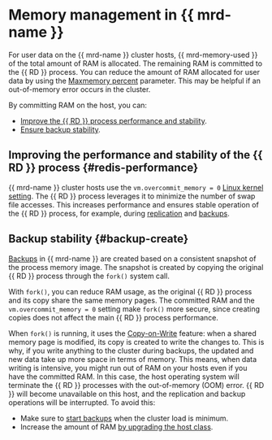 # Memory management in {{ mrd-name }}

For user data on the {{ mrd-name }} cluster hosts, {{ mrd-memory-used }} of the total amount of RAM is allocated. The remaining RAM is committed to the {{ RD }} process. You can reduce the amount of RAM allocated for user data by using the [Maxmemory percent](settings-list.md#settings-maxmemory-percent) parameter. This may be helpful if an out-of-memory error occurs in the cluster.

By committing RAM on the host, you can:

* [Improve the {{ RD }} process performance and stability](#redis-performance).
* [Ensure backup stability](#backup-create).

## Improving the performance and stability of the {{ RD }} process {#redis-performance}

{{ mrd-name }} cluster hosts use the `vm.overcommit_memory = 0` [Linux kernel setting](https://www.kernel.org/doc/Documentation/vm/overcommit-accounting). The {{ RD }} process leverages it to minimize the number of swap file accesses. This increases performance and ensures stable operation of the {{ RD }} process, for example, during [replication](replication.md) and [backups](#backup-create).

## Backup stability {#backup-create}

[Backups](backup.md) in {{ mrd-name }} are created based on a consistent snapshot of the process memory image. The snapshot is created by copying the original {{ RD }} process through the `fork()` system call.

With `fork()`, you can reduce RAM usage, as the original {{ RD }} process and its copy share the same memory pages. The committed RAM and the `vm.overcommit_memory = 0` setting make `fork()` more secure, since creating copies does not affect the main {{ RD }} process performance.

When `fork()` is running, it uses the [Copy-on-Write](https://en.wikipedia.org/wiki/Copy-on-write) feature: when a shared memory page is modified, its copy is created to write the changes to. This is why, if you write anything to the cluster during backups, the updated and new data take up more space in terms of memory. This means, when data writing is intensive, you might run out of RAM on your hosts even if you have the committed RAM. In this case, the host operating system will terminate the {{ RD }} processes with the out-of-memory (OOM) error. {{ RD }} will become unavailable on this host, and the replication and backup operations will be interrupted. To avoid this:
* Make sure to [start backups](../operations/update.md#change-additional-settings) when the cluster load is minimum.
* Increase the amount of RAM [by upgrading the host class](../operations/update.md#change-resource-preset).
